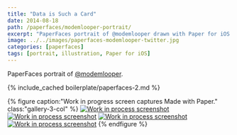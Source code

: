 ```yaml
---
title: "Data is Such a Card"
date: 2014-08-18
path: /paperfaces/modemlooper-portrait/
excerpt: "PaperFaces portrait of @modemlooper drawn with Paper for iOS on an iPad."
image: ../../images/paperfaces-modemlooper-twitter.jpg
categories: [paperfaces]
tags: [portrait, illustration, Paper for iOS]
---
```


PaperFaces portrait of [@modemlooper](https://twitter.com/modemlooper).

{% include_cached boilerplate/paperfaces-2.md %}

{% figure caption:"Work in progress screen captures Made with Paper." class:"gallery-3-col" %}
[![Work in process screenshot](../../images/paperfaces-modemlooper-process-1-600.jpg)](../../images/paperfaces-modemlooper-process-1-lg.jpg) [![Work in process screenshot](../../images/paperfaces-modemlooper-process-2-600.jpg)](../../images/paperfaces-modemlooper-process-2-lg.jpg) [![Work in process screenshot](../../images/paperfaces-modemlooper-process-3-600.jpg)](../../images/paperfaces-modemlooper-process-3-lg.jpg) [![Work in process screenshot](../../images/paperfaces-modemlooper-process-4-600.jpg)](../../images/paperfaces-modemlooper-process-4-lg.jpg)
{% endfigure %}
